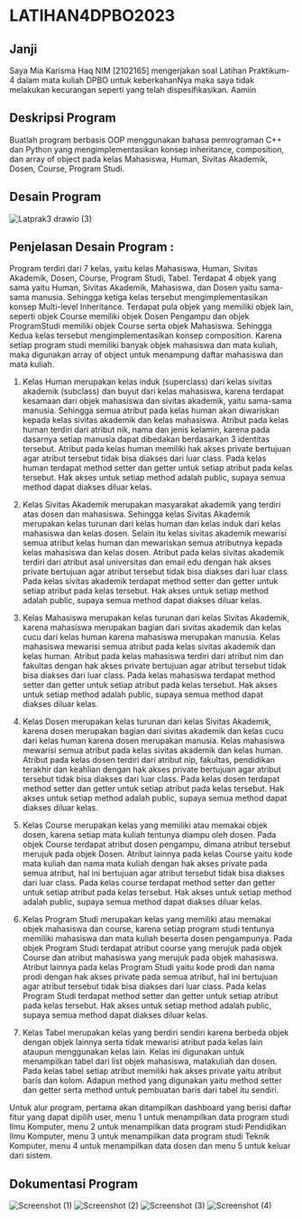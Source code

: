 # LATIHAN4DPBO2023

## Janji
Saya Mia Karisma Haq NIM [2102165] mengerjakan soal Latihan Praktikum-4 dalam mata kuliah DPBO untuk keberkahanNya maka saya tidak melakukan kecurangan seperti yang telah dispesifikasikan. Aamiin

## Deskripsi Program
Buatlah program berbasis OOP menggunakan bahasa pemrograman C++ dan Python  yang mengimplementasikan konsep inheritance, composition, dan array of object pada kelas Mahasiswa, Human, Sivitas Akademik, Dosen, Course, Program Studi.

## Desain Program
![Latprak3 drawio (3)](https://user-images.githubusercontent.com/100817609/223450527-20d3c834-429f-4349-9e10-9a65de922841.png)

## Penjelasan Desain Program :
Program terdiri dari 7 kelas, yaitu kelas Mahasiswa, Human, Sivitas Akademik, Dosen, Course, Program Studi, Tabel. Terdapat 4 objek yang sama yaitu Human, Sivitas Akademik, Mahasiswa, dan Dosen yaitu sama-sama manusia. Sehingga ketiga kelas tersebut mengimplementasikan konsep Multi-level Inheritance. Terdapat pula objek yang memiliki objek lain, seperti objek Course memiliki objek Dosen Pengampu dan objek ProgramStudi memiliki objek Course serta objek Mahasiswa. Sehingga Kedua kelas tersebut mengimplementasikan konsep composition. Karena setiap program studi memiliki banyak objek mahasiswa dan mata kuliah, maka digunakan array of object untuk menampung daftar mahasiswa dan mata kuliah.

1. Kelas Human merupakan kelas induk (superclass) dari kelas sivitas akademik (subclass) dan buyut dari kelas mahasiswa, karena terdapat kesamaan dari objek mahasiswa dan sivitas akademik, yaitu sama-sama manusia. Sehingga semua atribut pada kelas human akan diwariskan kepada kelas sivitas akademik dan kelas mahasiswa. Atribut pada kelas human terdiri dari atribut nik, nama dan jenis kelamin, karena pada dasarnya setiap manusia dapat dibedakan berdasarkan 3 identitas tersebut. Atribut pada kelas human memiliki hak akses private bertujuan agar atribut tersebut tidak bisa diakses dari luar class. Pada kelas human terdapat method setter dan getter untuk setiap atribut pada kelas tersebut. Hak akses untuk setiap method adalah public, supaya semua method dapat diakses diluar kelas.

2. Kelas Sivitas Akademik merupakan masyarakat akademik yang terdiri atas dosen dan mahasiswa. Sehingga kelas Sivitas Akademik merupakan kelas turunan dari kelas human dan kelas induk dari kelas mahasiswa dan kelas dosen. Selain itu kelas sivitas akademik mewarisi semua atribut kelas human dan mewariskan semua atributnya kepada kelas mahasiswa dan kelas dosen. Atribut pada kelas sivitas akademik terdiri dari atribut asal universitas dan email edu dengan hak akses private bertujuan agar atribut tersebut tidak bisa diakses dari luar class. Pada kelas sivitas akademik terdapat method setter dan getter untuk setiap atribut pada kelas tersebut. Hak akses untuk setiap method adalah public, supaya semua method dapat diakses diluar kelas.

3. Kelas Mahasiswa merupakan kelas turunan dari kelas Sivitas Akademik, karena mahasiswa merupakan bagian dari sivitas akademik dan kelas cucu dari kelas human karena mahasiswa merupakan manusia. Kelas mahasiswa mewarisi semua atribut pada kelas sivitas akademik dan kelas human. Atribut pada kelas mahasiswa terdiri dari atribut nim dan fakultas dengan hak akses private bertujuan agar atribut tersebut tidak bisa diakses dari luar class. Pada kelas mahasiswa terdapat method setter dan getter untuk setiap atribut pada kelas tersebut. Hak akses untuk setiap method adalah public, supaya semua method dapat diakses diluar kelas.

4. Kelas Dosen merupakan kelas turunan dari kelas Sivitas Akademik, karena dosen merupakan bagian dari sivitas akademik dan kelas cucu dari kelas human karena dosen merupakan manusia. Kelas mahasiswa mewarisi semua atribut pada kelas sivitas akademik dan kelas human. Atribut pada kelas dosen terdiri dari atribut nip, fakultas, pendidikan terakhir dan keahlian dengan hak akses private bertujuan agar atribut tersebut tidak bisa diakses dari luar class. Pada kelas dosen terdapat method setter dan getter untuk setiap atribut pada kelas tersebut. Hak akses untuk setiap method adalah public, supaya semua method dapat diakses diluar kelas.

5. Kelas Course merupakan kelas yang memiliki atau memakai objek dosen, karena setiap mata kuliah tentunya diampu oleh dosen. Pada objek Course terdapat atribut dosen pengampu, dimana atribut tersebut merujuk pada objek Dosen. Atribut lainnya pada kelas Course yaitu kode mata kuliah dan nama mata kuliah dengan hak akses private pada semua atribut, hal ini bertujuan agar atribut tersebut tidak bisa diakses dari luar class. Pada kelas course terdapat method setter dan getter untuk setiap atribut pada kelas tersebut. Hak akses untuk setiap method adalah public, supaya semua method dapat diakses diluar kelas.

6. Kelas Program Studi merupakan kelas yang memiliki atau memakai objek mahasiswa dan course, karena setiap program studi tentunya memiliki mahasiswa dan mata kuliah beserta dosen pengampunya. Pada objek Program Studi terdapat atribut course yang merujuk pada objek Course dan atribut mahasiswa yang merujuk pada objek mahasiswa. Atribut lainnya pada kelas Program Studi yaitu kode prodi dan nama prodi dengan hak akses private pada semua atribut, hal ini bertujuan agar atribut tersebut tidak bisa diakses dari luar class. Pada kelas Program Studi terdapat method setter dan getter untuk setiap atribut pada kelas tersebut. Hak akses untuk setiap method adalah public, supaya semua method dapat diakses diluar kelas.

7. Kelas Tabel merupakan kelas yang berdiri sendiri karena berbeda objek dengan objek lainnya serta tidak mewarisi atribut pada kelas lain ataupun menggunakan kelas lain. Kelas ini digunakan untuk menampilkan tabel dari list objek mahasiswa, matakuliah dan dosen. Pada kelas tabel setiap atribut memiliki hak akses private yaitu atribut baris dan kolom. Adapun method yang digunakan yaitu method setter dan getter serta method untuk pembuatan baris dari tabel itu sendiri.

Untuk alur program, pertama akan ditampilkan dashboard yang berisi daftar fitur yang dapat dipilih user, menu 1 untuk menampilkan data program studi Ilmu Komputer, menu 2 untuk menampilkan data program studi Pendidikan Ilmu Komputer, menu 3 untuk menampilkan data program studi Teknik Komputer, menu 4 untuk menampilkan data dosen dan menu 5 untuk keluar dari sistem. 

## Dokumentasi Program
![Screenshot (1)](https://user-images.githubusercontent.com/100817609/223471906-a380963c-b381-4470-8291-58b37b136d18.png)
![Screenshot (2)](https://user-images.githubusercontent.com/100817609/223471944-e6138014-67aa-4ddb-8025-d9c613726674.png)
![Screenshot (3)](https://user-images.githubusercontent.com/100817609/223471968-612ebaca-736e-4aa2-9de8-7d1cd35a284f.png)
![Screenshot (4)](https://user-images.githubusercontent.com/100817609/223471981-2d69f029-5997-4daa-b088-d80688b8df48.png)
